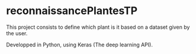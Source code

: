 # reconnaissancePlantesTP
This project consists to define which plant is it based on a dataset given by the user.

Developped in Python, using Keras (The deep learning API).
